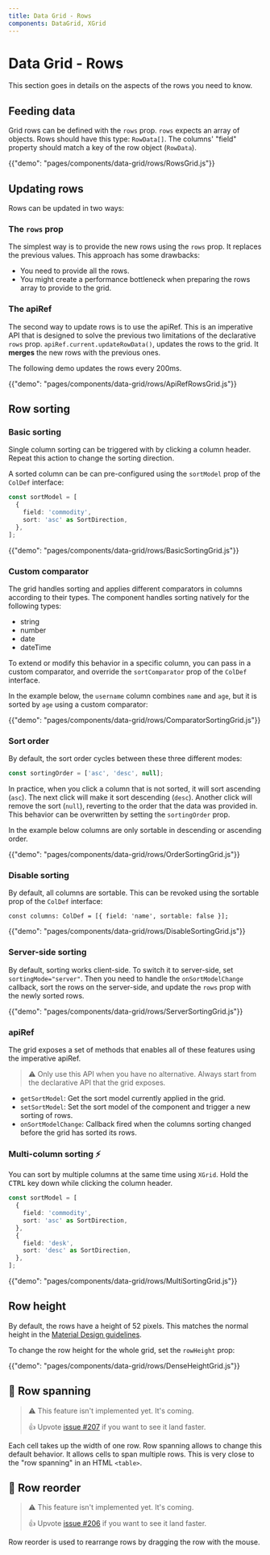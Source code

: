 ```yaml
---
title: Data Grid - Rows
components: DataGrid, XGrid
---
```


# Data Grid - Rows

<p class="description">This section goes in details on the aspects of the rows you need to know.</p>

## Feeding data

Grid rows can be defined with the `rows` prop.
`rows` expects an array of objects.
Rows should have this type: `RowData[]`.
The columns' "field" property should match a key of the row object (`RowData`).

{{"demo": "pages/components/data-grid/rows/RowsGrid.js"}}

## Updating rows

Rows can be updated in two ways:

### The `rows` prop

The simplest way is to provide the new rows using the `rows` prop.
It replaces the previous values. This approach has some drawbacks:

- You need to provide all the rows.
- You might create a performance bottleneck when preparing the rows array to provide to the grid.

### The apiRef

The second way to update rows is to use the apiRef.
This is an imperative API that is designed to solve the previous two limitations of the declarative `rows` prop. `apiRef.current.updateRowData()`, updates the rows to the grid. It **merges** the new rows with the previous ones.

The following demo updates the rows every 200ms.

{{"demo": "pages/components/data-grid/rows/ApiRefRowsGrid.js"}}

## Row sorting

### Basic sorting

Single column sorting can be triggered with by clicking a column header.
Repeat this action to change the sorting direction.

A sorted column can be can pre-configured using the `sortModel` prop of the `ColDef` interface:

```ts
const sortModel = [
  {
    field: 'commodity',
    sort: 'asc' as SortDirection,
  },
];
```

{{"demo": "pages/components/data-grid/rows/BasicSortingGrid.js"}}

### Custom comparator

The grid handles sorting and applies different comparators in columns according to their types.
The component handles sorting natively for the following types:

- string
- number
- date
- dateTime

To extend or modify this behavior in a specific column, you can pass in a custom comparator, and override the `sortComparator` prop of the `ColDef` interface.

In the example below, the `username` column combines `name` and `age`, but it is sorted by `age` using a custom comparator:

{{"demo": "pages/components/data-grid/rows/ComparatorSortingGrid.js"}}

### Sort order

By default, the sort order cycles between these three different modes:

```jsx
const sortingOrder = ['asc', 'desc', null];
```

In practice, when you click a column that is not sorted, it will sort ascending (`asc`).
The next click will make it sort descending (`desc`). Another click will remove the sort (`null`), reverting to the order that the data was provided in.
This behavior can be overwritten by setting the `sortingOrder` prop.

In the example below columns are only sortable in descending or ascending order.

{{"demo": "pages/components/data-grid/rows/OrderSortingGrid.js"}}

### Disable sorting

By default, all columns are sortable.
This can be revoked using the sortable prop of the `ColDef` interface:

```tsx
const columns: ColDef = [{ field: 'name', sortable: false }];
```

{{"demo": "pages/components/data-grid/rows/DisableSortingGrid.js"}}

### Server-side sorting

By default, sorting works client-side.
To switch it to server-side, set `sortingMode="server"`.
Then you need to handle the `onSortModelChange` callback, sort the rows on the server-side, and update the `rows` prop with the newly sorted rows.

{{"demo": "pages/components/data-grid/rows/ServerSortingGrid.js"}}

### apiRef

The grid exposes a set of methods that enables all of these features using the imperative apiRef.

> ⚠️ Only use this API when you have no alternative. Always start from the declarative API that the grid exposes.

- `getSortModel`: Get the sort model currently applied in the grid.
- `setSortModel`: Set the sort model of the component and trigger a new sorting of rows.
- `onSortModelChange`: Callback fired when the columns sorting changed before the grid has sorted its rows.

### Multi-column sorting ⚡️

You can sort by multiple columns at the same time using `XGrid`.
Hold the <kbd>CTRL</kbd> key down while clicking the column header.

```ts
const sortModel = [
  {
    field: 'commodity',
    sort: 'asc' as SortDirection,
  },
  {
    field: 'desk',
    sort: 'desc' as SortDirection,
  },
];
```

{{"demo": "pages/components/data-grid/rows/MultiSortingGrid.js"}}

## Row height

By default, the rows have a height of 52 pixels.
This matches the normal height in the [Material Design guidelines](https://material.io/components/data-tables).

To change the row height for the whole grid, set the `rowHeight` prop:

{{"demo": "pages/components/data-grid/rows/DenseHeightGrid.js"}}

## 🚧 Row spanning

> ⚠️ This feature isn't implemented yet. It's coming.
>
> 👍 Upvote [issue #207](https://github.com/mui-org/material-ui-x/issues/207) if you want to see it land faster.

Each cell takes up the width of one row.
Row spanning allows to change this default behavior.
It allows cells to span multiple rows.
This is very close to the "row spanning" in an HTML `<table>`.

## 🚧 Row reorder

> ⚠️ This feature isn't implemented yet. It's coming.
>
> 👍 Upvote [issue #206](https://github.com/mui-org/material-ui-x/issues/206) if you want to see it land faster.

Row reorder is used to rearrange rows by dragging the row with the mouse.
